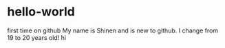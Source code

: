 # hello-world
first time on github
My name is Shinen and is new to github.
I change from 19 to 20 years old!
hi
